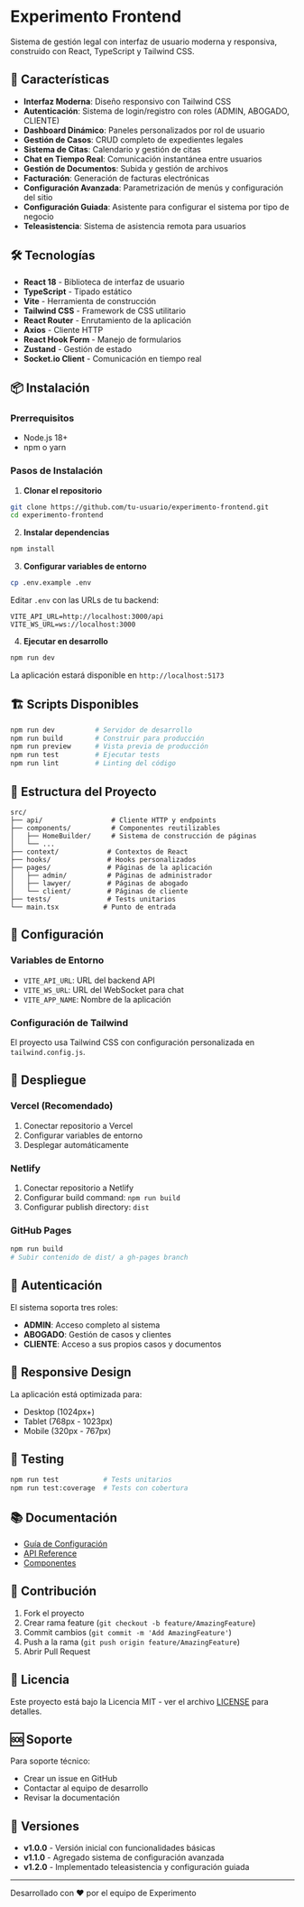 # Experimento Frontend

Sistema de gestión legal con interfaz de usuario moderna y responsiva, construido con React, TypeScript y Tailwind CSS.

## 🚀 Características

- **Interfaz Moderna**: Diseño responsivo con Tailwind CSS
- **Autenticación**: Sistema de login/registro con roles (ADMIN, ABOGADO, CLIENTE)
- **Dashboard Dinámico**: Paneles personalizados por rol de usuario
- **Gestión de Casos**: CRUD completo de expedientes legales
- **Sistema de Citas**: Calendario y gestión de citas
- **Chat en Tiempo Real**: Comunicación instantánea entre usuarios
- **Gestión de Documentos**: Subida y gestión de archivos
- **Facturación**: Generación de facturas electrónicas
- **Configuración Avanzada**: Parametrización de menús y configuración del sitio
- **Configuración Guiada**: Asistente para configurar el sistema por tipo de negocio
- **Teleasistencia**: Sistema de asistencia remota para usuarios

## 🛠️ Tecnologías

- **React 18** - Biblioteca de interfaz de usuario
- **TypeScript** - Tipado estático
- **Vite** - Herramienta de construcción
- **Tailwind CSS** - Framework de CSS utilitario
- **React Router** - Enrutamiento de la aplicación
- **Axios** - Cliente HTTP
- **React Hook Form** - Manejo de formularios
- **Zustand** - Gestión de estado
- **Socket.io Client** - Comunicación en tiempo real

## 📦 Instalación

### Prerrequisitos

- Node.js 18+ 
- npm o yarn

### Pasos de Instalación

1. **Clonar el repositorio**
```bash
git clone https://github.com/tu-usuario/experimento-frontend.git
cd experimento-frontend
```

2. **Instalar dependencias**
```bash
npm install
```

3. **Configurar variables de entorno**
```bash
cp .env.example .env
```

Editar `.env` con las URLs de tu backend:
```env
VITE_API_URL=http://localhost:3000/api
VITE_WS_URL=ws://localhost:3000
```

4. **Ejecutar en desarrollo**
```bash
npm run dev
```

La aplicación estará disponible en `http://localhost:5173`

## 🏗️ Scripts Disponibles

```bash
npm run dev          # Servidor de desarrollo
npm run build        # Construir para producción
npm run preview      # Vista previa de producción
npm run test         # Ejecutar tests
npm run lint         # Linting del código
```

## 📁 Estructura del Proyecto

```
src/
├── api/                 # Cliente HTTP y endpoints
├── components/          # Componentes reutilizables
│   ├── HomeBuilder/     # Sistema de construcción de páginas
│   └── ...
├── context/            # Contextos de React
├── hooks/              # Hooks personalizados
├── pages/              # Páginas de la aplicación
│   ├── admin/          # Páginas de administrador
│   ├── lawyer/         # Páginas de abogado
│   └── client/         # Páginas de cliente
├── tests/              # Tests unitarios
└── main.tsx           # Punto de entrada
```

## 🔧 Configuración

### Variables de Entorno

- `VITE_API_URL`: URL del backend API
- `VITE_WS_URL`: URL del WebSocket para chat
- `VITE_APP_NAME`: Nombre de la aplicación

### Configuración de Tailwind

El proyecto usa Tailwind CSS con configuración personalizada en `tailwind.config.js`.

## 🚀 Despliegue

### Vercel (Recomendado)

1. Conectar repositorio a Vercel
2. Configurar variables de entorno
3. Desplegar automáticamente

### Netlify

1. Conectar repositorio a Netlify
2. Configurar build command: `npm run build`
3. Configurar publish directory: `dist`

### GitHub Pages

```bash
npm run build
# Subir contenido de dist/ a gh-pages branch
```

## 🔐 Autenticación

El sistema soporta tres roles:

- **ADMIN**: Acceso completo al sistema
- **ABOGADO**: Gestión de casos y clientes
- **CLIENTE**: Acceso a sus propios casos y documentos

## 📱 Responsive Design

La aplicación está optimizada para:
- Desktop (1024px+)
- Tablet (768px - 1023px)
- Mobile (320px - 767px)

## 🧪 Testing

```bash
npm run test           # Tests unitarios
npm run test:coverage  # Tests con cobertura
```

## 📚 Documentación

- [Guía de Configuración](./docs/configuracion.md)
- [API Reference](./docs/api.md)
- [Componentes](./docs/componentes.md)

## 🤝 Contribución

1. Fork el proyecto
2. Crear rama feature (`git checkout -b feature/AmazingFeature`)
3. Commit cambios (`git commit -m 'Add AmazingFeature'`)
4. Push a la rama (`git push origin feature/AmazingFeature`)
5. Abrir Pull Request

## 📄 Licencia

Este proyecto está bajo la Licencia MIT - ver el archivo [LICENSE](LICENSE) para detalles.

## 🆘 Soporte

Para soporte técnico:
- Crear un issue en GitHub
- Contactar al equipo de desarrollo
- Revisar la documentación

## 🔄 Versiones

- **v1.0.0** - Versión inicial con funcionalidades básicas
- **v1.1.0** - Agregado sistema de configuración avanzada
- **v1.2.0** - Implementado teleasistencia y configuración guiada

---

Desarrollado con ❤️ por el equipo de Experimento 